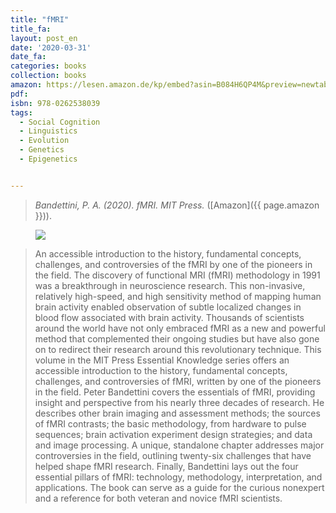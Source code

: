 ```yaml
---
title: "fMRI"
title_fa:
layout: post_en
date: '2020-03-31'
date_fa:
categories: books
collection: books
amazon: https://lesen.amazon.de/kp/embed?asin=B084H6QP4M&preview=newtab&linkCode=kpe&ref_=cm_sw_r_kb_dp_Jj4GEb85NH1W5
pdf:
isbn: 978-0262538039
tags:
  - Social Cognition
  - Linguistics
  - Evolution
  - Genetics
  - Epigenetics


---
```


> *Bandettini, P. A. (2020). fMRI. MIT Press.* ([Amazon]({{ page.amazon }})).

<figure>
  <img src="https://images-na.ssl-images-amazon.com/images/P/B084H6QP4M.01.L.jpg">
</figure>

> An accessible introduction to the history, fundamental concepts, challenges, and controversies of the fMRI by one of the pioneers in the field.
> The discovery of functional MRI (fMRI) methodology in 1991 was a breakthrough in neuroscience research. This non-invasive, relatively high-speed, and high sensitivity method of mapping human brain activity enabled observation of subtle localized changes in blood flow associated with brain activity. Thousands of scientists around the world have not only embraced fMRI as a new and powerful method that complemented their ongoing studies but have also gone on to redirect their research around this revolutionary technique. This volume in the MIT Press Essential Knowledge series offers an accessible introduction to the history, fundamental concepts, challenges, and controversies of fMRI, written by one of the pioneers in the field.
> Peter Bandettini covers the essentials of fMRI, providing insight and perspective from his nearly three decades of research. He describes other brain imaging and assessment methods; the sources of fMRI contrasts; the basic methodology, from hardware to pulse sequences; brain activation experiment design strategies; and data and image processing. A unique, standalone chapter addresses major controversies in the field, outlining twenty-six challenges that have helped shape fMRI research. Finally, Bandettini lays out the four essential pillars of fMRI: technology, methodology, interpretation, and applications. The book can serve as a guide for the curious nonexpert and a reference for both veteran and novice fMRI scientists.